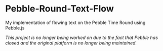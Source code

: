 # Pebble-Round-Text-Flow

My implementation of flowing text on the Pebble Time Round using Pebble.js

*This project is no longer being worked on due to the fact that Pebble has closed and the original platform is no longer being maintained.*

